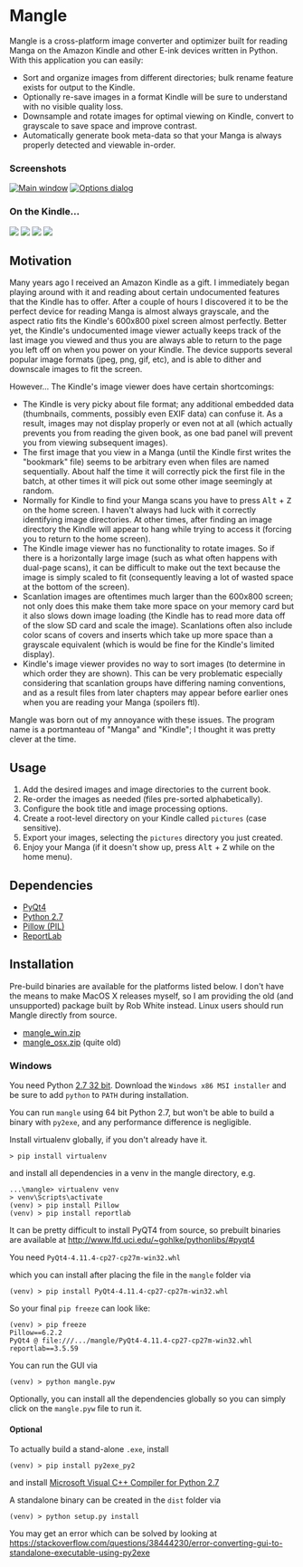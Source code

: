 # Mangle #

Mangle is a cross-platform image converter and optimizer built for reading Manga on the Amazon Kindle and other E-ink
devices written in Python. With this application you can easily:

*   Sort and organize images from different directories; bulk rename feature exists for output to the Kindle.
*   Optionally re-save images in a format Kindle will be sure to understand with no visible quality loss.
*   Downsample and rotate images for optimal viewing on Kindle, convert to grayscale to save space and improve contrast.
*   Automatically generate book meta-data so that your Manga is always properly detected and viewable in-order.

### Screenshots ###

[![Main window](https://foosoft.net/projects/mangle/img/main-thumb.png)](https://foosoft.net/projects/mangle/img/main.png)
[![Options dialog](https://foosoft.net/projects/mangle/img/options-thumb.png)](https://foosoft.net/projects/mangle/img/options.png)

### On the Kindle... ###

[![](https://foosoft.net/projects/mangle/img/kindle1-thumb.png)](https://foosoft.net/projects/mangle/img/kindle1.png)
[![](https://foosoft.net/projects/mangle/img/kindle2-thumb.png)](https://foosoft.net/projects/mangle/img/kindle2.png)
[![](https://foosoft.net/projects/mangle/img/kindle3-thumb.png)](https://foosoft.net/projects/mangle/img/kindle3.png)
[![](https://foosoft.net/projects/mangle/img/kindle4-thumb.png)](https://foosoft.net/projects/mangle/img/kindle4.png)

## Motivation ##

Many years ago I received an Amazon Kindle as a gift. I immediately began playing around with it and reading about
certain undocumented features that the Kindle has to offer. After a couple of hours I discovered it to be the perfect
device for reading Manga is almost always grayscale, and the aspect ratio fits the Kindle's 600x800 pixel screen almost
perfectly. Better yet, the Kindle's undocumented image viewer actually keeps track of the last image you viewed and thus
you are always able to return to the page you left off on when you power on your Kindle. The device supports several
popular image formats (jpeg, png, gif, etc), and is able to dither and downscale images to fit the screen.

However... The Kindle's image viewer does have certain shortcomings:

*   The Kindle is very picky about file format; any additional embedded data (thumbnails, comments, possibly even EXIF
    data) can confuse it. As a result, images may not display properly or even not at all (which actually prevents you
    from reading the given book, as one bad panel will prevent you from viewing subsequent images).
*   The first image that you view in a Manga (until the Kindle first writes the "bookmark" file) seems to be arbitrary
    even when files are named sequentially.  About half the time it will correctly pick the first file in the batch, at
    other times it will pick out some other image seemingly at random.
*   Normally for Kindle to find your Manga scans you have to press <kbd>Alt</kbd> + <kbd>Z</kbd> on the home screen. I
    haven't always had luck with it correctly identifying image directories. At other times, after finding an image
    directory the Kindle will appear to hang while trying to access it (forcing you to return to the home screen).
*   The Kindle image viewer has no functionality to rotate images. So if there is a horizontally large image (such as
    what often happens with dual-page scans), it can be difficult to make out the text because the image is simply
    scaled to fit (consequently leaving a lot of wasted space at the bottom of the screen).
*   Scanlation images are oftentimes much larger than the 600x800 screen; not only does this make them take more space
    on your memory card but it also slows down image loading (the Kindle has to read more data off of the slow SD card
    and scale the image). Scanlations often also include color scans of covers and inserts which take up more space than
    a grayscale equivalent (which is would be fine for the Kindle's limited display).
*   Kindle's image viewer provides no way to sort images (to determine in which order they are shown). This can be very
    problematic especially considering that scanlation groups have differing naming conventions, and as a result files
    from later chapters may appear before earlier ones when you are reading your Manga (spoilers ftl).

Mangle was born out of my annoyance with these issues. The program name is a portmanteau of "Manga" and "Kindle"; I
thought it was pretty clever at the time.

## Usage ##

1.  Add the desired images and image directories to the current book.
2.  Re-order the images as needed (files pre-sorted alphabetically).
3.  Configure the book title and image processing options.
4.  Create a root-level directory on your Kindle called `pictures` (case sensitive).
5.  Export your images, selecting the `pictures` directory you just created.
6.  Enjoy your Manga (if it doesn't show up, press <kbd>Alt</kbd> + <kbd>Z</kbd> while on the home menu).

## Dependencies ##

*   [PyQt4](https://riverbankcomputing.com/software/pyqt/download)
*   [Python 2.7](http://www.python.org/download/releases/2.7/)
*   [Pillow (PIL)](https://pypi.org/project/Pillow/)
*   [ReportLab](https://pypi.org/project/reportlab/)

## Installation ##

Pre-build binaries are available for the platforms listed below. I don't have the means to make MacOS X releases myself,
so I am providing the old (and unsupported) package built by Rob White instead. Linux users should run Mangle directly
from source.

*  [mangle\_win.zip](https://foosoft.net/projects/mangle/dl/mangle_win.zip)
*  [mangle\_osx.zip](https://foosoft.net/projects/mangle/dl/mangle_osx.zip) (quite old)

### Windows

You need Python 
[2.7 32 bit](https://www.python.org/downloads/release/python-2718/).
Download the `Windows x86 MSI installer` 
and be sure to add `python` to `PATH` during installation.

You can run `mangle` using 64 bit Python 2.7,
but won't be able to build a binary with `py2exe`,
and any performance difference is negligible.

Install virtualenv globally, if you don't already have it.

```
> pip install virtualenv
```

and install all dependencies in a venv in the mangle directory, e.g.

```
...\mangle> virtualenv venv
> venv\Scripts\activate
(venv) > pip install Pillow
(venv) > pip install reportlab
```

It can be pretty difficult to install PyQT4 from source,
so prebuilt binaries are available at
http://www.lfd.uci.edu/~gohlke/pythonlibs/#pyqt4

You need 
`PyQt4-4.11.4-cp27-cp27m-win32.whl`

which you can install after placing the file
in the `mangle` folder via

```
(venv) > pip install PyQt4-4.11.4-cp27-cp27m-win32.whl
```

So your final `pip freeze` can look like:

```
(venv) > pip freeze
Pillow==6.2.2
PyQt4 @ file:///.../mangle/PyQt4-4.11.4-cp27-cp27m-win32.whl
reportlab==3.5.59
```

You can run the GUI via

```
(venv) > python mangle.pyw
```

Optionally, you can install all the dependencies globally
so you can simply click on the `mangle.pyw` file to run it.

#### Optional

To actually build a stand-alone `.exe`, install

```
(venv) > pip install py2exe_py2
```

and install 
[Microsoft Visual C++ Compiler for Python 2.7](https://www.microsoft.com/en-us/download/details.aspx?id=44266)

A standalone binary can be created in the `dist` folder via

```
(venv) > python setup.py install
```

You may get an error which can be solved by looking at
https://stackoverflow.com/questions/38444230/error-converting-gui-to-standalone-executable-using-py2exe
